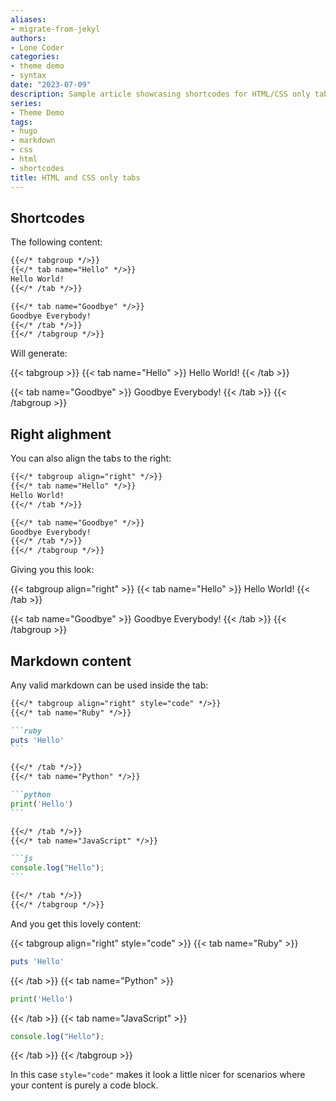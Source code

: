 ```yaml
---
aliases:
- migrate-from-jekyl
authors:
- Lone Coder
categories:
- theme demo
- syntax
date: "2023-07-09"
description: Sample article showcasing shortcodes for HTML/CSS only tabs
series:
- Theme Demo
tags:
- hugo
- markdown
- css
- html
- shortcodes
title: HTML and CSS only tabs
---
```


## Shortcodes

The following content:

```markdown
{{</* tabgroup */>}}
{{</* tab name="Hello" */>}}
Hello World!
{{</* /tab */>}}

{{</* tab name="Goodbye" */>}}
Goodbye Everybody!
{{</* /tab */>}}
{{</* /tabgroup */>}}
```

Will generate:

{{< tabgroup >}}
{{< tab name="Hello" >}}
Hello World!
{{< /tab >}}

{{< tab name="Goodbye" >}}
Goodbye Everybody!
{{< /tab >}}
{{< /tabgroup >}}

## Right alighment

You can also align the tabs to the right:

```markdown
{{</* tabgroup align="right" */>}}
{{</* tab name="Hello" */>}}
Hello World!
{{</* /tab */>}}

{{</* tab name="Goodbye" */>}}
Goodbye Everybody!
{{</* /tab */>}}
{{</* /tabgroup */>}}
```

Giving you this look:

{{< tabgroup align="right" >}}
{{< tab name="Hello" >}}
Hello World!
{{< /tab >}}

{{< tab name="Goodbye" >}}
Goodbye Everybody!
{{< /tab >}}
{{< /tabgroup >}}

## Markdown content

Any valid markdown can be used inside the tab:

````markdown
{{</* tabgroup align="right" style="code" */>}}
{{</* tab name="Ruby" */>}}

```ruby
puts 'Hello'
```

{{</* /tab */>}}
{{</* tab name="Python" */>}}

```python
print('Hello')
```

{{</* /tab */>}}
{{</* tab name="JavaScript" */>}}

```js
console.log("Hello");
```

{{</* /tab */>}}
{{</* /tabgroup */>}}
````

And you get this lovely content:

{{< tabgroup align="right" style="code" >}}
{{< tab name="Ruby" >}}

```ruby
puts 'Hello'
```

{{< /tab >}}
{{< tab name="Python" >}}

```python
print('Hello')
```

{{< /tab >}}
{{< tab name="JavaScript" >}}

```js
console.log("Hello");
```

{{< /tab >}}
{{< /tabgroup >}}

In this case `style="code"` makes it look a little nicer for scenarios where
your content is purely a code block.
